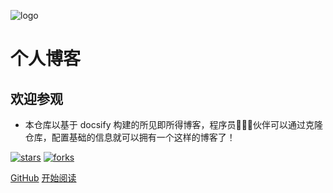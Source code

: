 ![logo](_media/logo.png)

# 个人博客

## 欢迎参观

- 本仓库以基于 docsify 构建的所见即所得博客，程序员👨🏻‍💻伙伴可以通过克隆仓库，配置基础的信息就可以拥有一个这样的博客了！
    
[![stars](https://badgen.net/github/stars/AoLyu/AoLyu.github.io?icon=github&color=4ab8a1)](https://github.com/AoLyu/AoLyu.github.io) [![forks](https://badgen.net/github/forks/AoLyu/AoLyu.github.io?icon=github&color=4ab8a1)](https://github.com/AoLyu/AoLyu.github.io) 

[GitHub](<https://github.com/AoLyu/AoLyu.github.io>)
[开始阅读](README.md)
